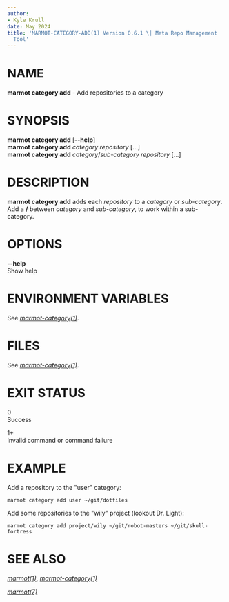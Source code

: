```yaml
---
author:
- Kyle Krull
date: May 2024
title: 'MARMOT-CATEGORY-ADD(1) Version 0.6.1 \| Meta Repo Management
  Tool'
---
```


NAME
====

**marmot category add** - Add repositories to a category

SYNOPSIS
========

**marmot category add** \[**\--help**\]\
**marmot category add** *category* *repository* \[...\]\
**marmot category add** *category*/*sub-category* *repository* \[...\]

DESCRIPTION
===========

**marmot category add** adds each *repository* to a *category* or
*sub-category*. Add a **/** between *category* and *sub-category*, to
work within a sub-category.

OPTIONS
=======

**\--help**  
Show help

ENVIRONMENT VARIABLES
=====================

See [*marmot-category(1)*](./marmot-category.1.md).

FILES
=====

See [*marmot-category(1)*](./marmot-category.1.md).

EXIT STATUS
===========

0  
Success

1+  
Invalid command or command failure

EXAMPLE
=======

Add a repository to the "user" category:

``` {.sh}
marmot category add user ~/git/dotfiles
```

Add some repositories to the "wily" project (lookout Dr. Light):

``` {.sh}
marmot category add project/wily ~/git/robot-masters ~/git/skull-fortress
```

SEE ALSO
========

[*marmot(1)*](./marmot.1.md),
[*marmot-category(1)*](./marmot-category.1.md)

[*marmot(7)*](./marmot.7.md)
